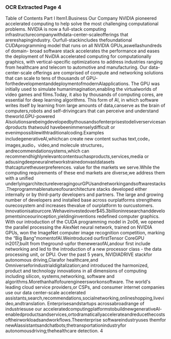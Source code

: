 ### OCR Extracted Page 4

Table of Contents
Part I
Item1.Business
Our Company
NVIDlA pioneered accelerated computing to help solve the most challenging computational problems. NVIDlA is now a full-stack
computing infrastructurecompanywithdata-center-scaleofferings that arereshapingindustry.
Ourfull-stackincludes thefoundational CUDAprogramming model that runs on all NVIDlA GPUs,aswellashundreds of domain-
broad software stack accelerates the performance and eases the deployment of NviDlA accelerated computing for computationally
graphics, with vertical-specific optimizations to address industries ranging from healthcare and telecom to automotive and
manufacturing.
Our data-center-scale offerings are comprised of compute and networking solutions that can scale to tens of thousands of GPU-
forthedevelopmentanddeploymentofmodernAlapplications.
The GPU was initially used to simulate humanimagination,enabling the virtualworlds of video games and films.Today, it also
by thousands of computing cores, are essential for deep learning algorithms. This form of Al, in which software writes itself by
learning from large amounts of data,canserve as the brain of computers,robots and self-drivingcars that can perceive and
understand theworld.GPU-powered Alsolutionsarebeingdevelopedbythousandsofenterprisestodeliverservicesandproducts
thatwould havebeenimmenselydifficult or evenimpossiblewithtraditionalcoding.Examples includegenerativeAl,whichcan
create new content suchas text,code，images,audio，video,and molecule structures，andrecommendationsystems,which can
recommendhighlyrelevantcontentsuchasproducts,services,media or adsusingdeepneuralnetworkstrainedonvastdatasets
thatcapturetheuserpreferences.
value for the markets we serve.While the computing requirements of these end markets are diverse,we address them with a unified
underlyingarchitectureleveragingourGPUsandnetworkingandsoftwarestacks.Theprogrammablenatureofourarchitecture
stacks developed either internally or by third-party developers and partners. The large and growing number of developers and
installed base across ourplatforms strengthens ourecosystem and increases thevalue of ourplatform to ourcustomers.
Innovationisatourcore.Wehaveinvestedover$45.3billioninresearchanddevelopmentsinceourinception,yieldinginventions
redefined computer graphics. With our introduction of the CUDA programming model in 2o06, we opened the parallel processing
the AlexNet neural network, trained on NVIDIA GPUs, won the ImageNet computer image recognition competition, marking the “Big
Bang"momentofAl.Weintroduced ourfirstTensor CoreGPU in2017,built from theground-upfor theneweraofAl,andour first
include networking and led to the introduction of a new processor class - the data processing unit, or DPU. Over the past 5 years,
NVIDlADRIVE stackfor autonomous driving,Clarafor healthcare,and Omniverseforindustrialdigitalization;and introduced the
harmonized, product and technology innovations in all dimensions of computing including silicon, systems,networking, software and
algorithms.Morethanhalfofourengineersworkonsoftware.
The world's leading cloud service providers,or CSPs, and consumer internet companies use our data center-scale accelerated
assistants,search,recommendations,socialnetworking,onlineshopping,livevideo,andtranslation.
Enterprisesandstartups acrossabroadrange of industriesuse our acceleratedcomputingplatformstobuildnewgenerativeAl-
enabledproductsandservices,ortodramaticallyaccelerateandreducethecostsoftheirworkloadsandworkflows.Theenterprise
softwareindustryuses themfor newAlassistantsandchatbots;thetransportationindustryfor autonomousdriving;thehealthcare
detection.
4